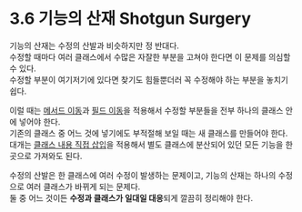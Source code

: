# 3.6 기능의 산재 Shotgun Surgery

기능의 산재는 수정의 산발과 비슷하지만 정 반대다.  
수정할 때마다 여러 클래스에서 수많은 자잘한 부분을 고쳐야 한다면 이 문제를 의심할 수 있다.  
수정할 부분이 여기저기에 있다면 찾기도 힘들뿐더러 꼭 수정해야 하는 부분을 놓치기 쉽다.

이럴 때는 [메서드 이동](../CHAPTER%2007%20객체%20간의%20기능%20이동/7.1.md)과 [필드 이동](../CHAPTER%2007%20객체%20간의%20기능%20이동/7.2.md)을 적용해서 수정할 부분들을 전부 하나의 클래스 안에 넣어야 한다.  
기존의 클래스 중 어느 것에 넣기에도 부적절해 보일 때는 새 클래스를 만들어야 한다.  
대개는 [클래스 내용 직접 삽입](../CHAPTER%2007%20객체%20간의%20기능%20이동/7.4.md)을 적용해서 별도 클래스에 분산되어 있던 모든 기능을 한곳으로 가져와도 된다.

수정의 산발은 한 클래스에 여러 수정이 발생하는 문제이고, 기능의 산재는 하나의 수정으로 여러 클래스가 바뀌게 되는 문제다.  
둘 중 어느 것이든 **수정과 클래스가 일대일 대응**되게 깔끔히 정리해야 한다.
